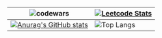 ![codewars](https://www.codewars.com/users/ArtemA1ekseev/badges/large)                                                                                                                                       | [![Leetcode Stats](https://leetcard.jacoblin.cool/ArtemA1ekseev)](https://leetcode.com/JacobLinCool)                                                                                                                          | 
|-----------------------------------------------------------------------------------------------------------------------------------------|---------------------------------------------------------------------------------------------------------------------------|
| [![Anurag's GitHub stats](https://github-readme-stats.vercel.app/api?username=ArtemA1ekseev&show_icons=true&theme=cobalt)](https://github.com/anuraghazra/github-readme-stats) | ![Top Langs](https://github-readme-stats.vercel.app/api/top-langs/?username=ArtemA1ekseev&show_icons=true&theme=cobalt&layout=compact) |
